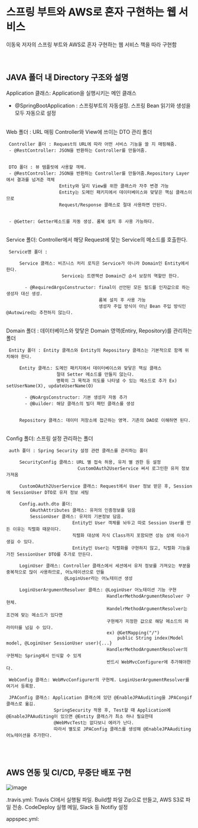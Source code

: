 # 스프링 부트와 AWS로 혼자 구현하는 웹 서비스

이동욱 저자의 스프링 부트와 AWS로 혼자 구현하는 웹 서비스 책을 따라 구현함   
<br>
<br>
## JAVA 폴더 내 Directory 구조와 설명

Application 클래스: Application을 실행시키는 메인 클래스
- @SpringBootApplication : 스프링부트의 자동설정. 스프링 Bean 읽기와 생성을 모두 자동으로 설정  
</br>
Web 폴더 : URL 매핑 Controller와 View에 쓰이는 DTO 관리 폴더

     Controller 폴더 : Request의 URL에 따라 어떤 서비스 기능을 쓸 지 매핑해줌. 
     - @RestController: JSON을 반환하는 Controller를 만들어줌.
    
    
     DTO 폴더 : 뷰 템플릿에 사용할 객체. 
     - @RestController: JSON을 반환하는 Controller를 만들어줌.Repository Layer에서 결과를 넘겨준 객체
                        Entity와 달리 View를 위한 클래스라 자주 변경 가능
                        Entity는 도메인 패키지에서 데이터베이스와 맞닿은 핵심 클래스이므로 
                        Request/Response 클래스로 절대 사용하면 안된다.
                        
                        
     - @Getter: Getter메소드를 자동 생성. 롬복 설치 후 사용 가능하다.

<br>    
Service 폴더: Controller에서 해당 Request에 맞는 Service의 메소드를 호출한다.

     Service명 폴더 : 
     
         Service 클래스: 비즈니스 처리 로직은 Service가 아니라 Domain인 Entity에서 한다. 
                         Service는 트랜잭션 Domain간 순서 보장의 역할만 한다.   
                                                
           - @RequiredArgsConstructor: final이 선언된 모든 필드를 인자값으로 하는 생성자 대신 생성.
                                       롬복 설치 후 사용 가능
                                       생성자 주입 방식이 아닌 Bean 주입 방식인 @Autowired는 추천하지 않는다.
        

<br>
Domain 폴더 : 데이터베이스와 맞닿은 Domain 영역(Entiry, Repository)를 관리하는 폴더 

     Entity 폴더 : Entity 클래스와 Entity의 Repository 클래스는 기본적으로 함께 위치해야 한다. 
     
         Entity 클래스: 도메인 패키지에서 데이터베이스와 맞닿은 핵심 클래스
                       절대 Setter 메소드를 만들지 않는다. 
                       명확히 그 목적과 의도를 나타낼 수 있는 메소드로 추가 Ex) setUserName(X), updateUserName(O) 
                       
           - @NoArgsConstructor: 기본 생성자 자동 추가
           - @Builder: 해당 클래스의 빌더 패턴 클래스를 생성
      
      
         Repository 클래스: 데이터 저장소에 접근하는 영역. 기존의 DAO로 이해하면 된다.     
         
<br>
Config 폴더: 스프링 설정 관리하는 폴더


     auth 폴더 : Spring Security 설정 관련 클래스를 관리하는 폴더
     
         SecurityConfig 클래스: URL 별 접속 허용, 유저 별 권한 등 설정
                               CustomOAuth2UserService 써서 로그인한 유저 정보 가져옴
                           
         CustomOAuth2UserService 클래스: Request에서 User 정보 받은 후, Session에 SessionUser DTO로 유저 정보 세팅
     
         Config.auth.dto 폴더: 
             OAuthAttributes 클래스: 유저의 인증정보를 담음
             SessionUser 클래스: 유저의 기본정보 담음.
                             Entity인 User 객체를 놔두고 따로 Session User를 만든 이유는 직렬화 때문이다.
                             직렬화 대상에 자식 Class까지 포함되면 성능 상에 이슈가 생길 수 있다.
                             Entity인 User는 직렬화를 구현하지 않고, 직렬화 기능을 가진 SessionUser DTO를 추가로 만든다.
    
         LoginUser 클래스: Controller 클래스에서 세션에서 유저 정보를 가져오는 부분을 중복적으로 많이 사용하므로, 어노테이션으로 만듦
                          @LoginUser라는 어노테이션 생성
                            
         LoginUserArgumentResolver 클래스: @LoginUser 어노테이션 기능 구현
                                          HandlerMethodArgumentResolver 구현체.
                                          HandelrMethodArgumentResolver는 조건에 맞는 메소드가 있다면
                                          구현체가 지정한 값으로 해당 메소드의 파라미터를 넘길 수 있다.      
                                          ex) @GetMapping("/")
                                              public String index(Model model, @LoginUser SessionUser user){...}
                                          HandlerMethodArgumentResolver의 구현체는 Spring에서 인식할 수 있게 
                                          반드시 WebMvcConfigurer에 추가해야한다.
                           
     WebConfig 클래스: WebMvcConfigurer의 구현체. LoginUserArgumentResolver를 여기서 등록함. 
     
     JPAConfig 클래스: Application 클래스에 있던 @EnableJPAAuditing을 JPACongif클래스로 옮김. 
                      SpringSecurity 적용 후, Test할 때 Application에 @EnableJPAAuditing이 있으면 @Entity 클래스가 최소 하나 필요한데
                      @WebMvcTest는 없다보니 에러가 난다.
                      따라서 별도로 JPAConfig 클래스를 생성해 @EnableJPAAuditing 어노테이션을 추가한다.

<br>
<br>




## AWS 연동 및 CI/CD, 무중단 배포 구현                                     

![image](https://user-images.githubusercontent.com/41352652/133917905-a672e2ff-7c6c-46f4-847e-0d7d26ff3f80.png)

       
.travis.yml: Travis CI에서 실행될 파일. 
              Build할 파일 Zip으로 만들고, AWS S3로 파일 전송. CodeDeploy 실행
              메일, Slack 등 Notifiy 설정

appspec.yml: 




